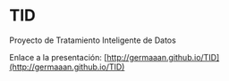 # TID
Proyecto de Tratamiento Inteligente de Datos

Enlace a la presentación: [http://germaaan.github.io/TID](http://germaaan.github.io/TID)
